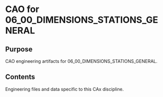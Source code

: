# CAO for 06_00_DIMENSIONS_STATIONS_GENERAL

## Purpose
CAO engineering artifacts for 06_00_DIMENSIONS_STATIONS_GENERAL.

## Contents
Engineering files and data specific to this CAx discipline.
